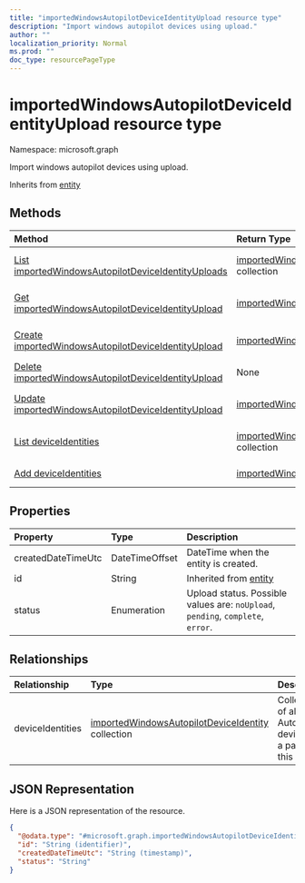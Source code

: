 ```yaml
---
title: "importedWindowsAutopilotDeviceIdentityUpload resource type"
description: "Import windows autopilot devices using upload."
author: ""
localization_priority: Normal
ms.prod: ""
doc_type: resourcePageType
---
```


# importedWindowsAutopilotDeviceIdentityUpload resource type


Namespace: microsoft.graph

Import windows autopilot devices using upload.


Inherits from [entity](../resources/entity.md)

## Methods
|Method|Return Type|Description|
|:---|:---|:---|
|[List importedWindowsAutopilotDeviceIdentityUploads](../api/importedwindowsautopilotdeviceidentityupload-list.md)|[importedWindowsAutopilotDeviceIdentityUpload](../resources/importedwindowsautopilotdeviceidentityupload.md) collection|List properties and relationships of the [importedWindowsAutopilotDeviceIdentityUpload](../resources/importedwindowsautopilotdeviceidentityupload.md) objects.|
|[Get importedWindowsAutopilotDeviceIdentityUpload](../api/importedwindowsautopilotdeviceidentityupload-get.md)|[importedWindowsAutopilotDeviceIdentityUpload](../resources/importedwindowsautopilotdeviceidentityupload.md)|Read properties and relationships of the [importedWindowsAutopilotDeviceIdentityUpload](../resources/importedwindowsautopilotdeviceidentityupload.md) object.|
|[Create importedWindowsAutopilotDeviceIdentityUpload](../api/importedwindowsautopilotdeviceidentityupload-create.md)|[importedWindowsAutopilotDeviceIdentityUpload](../resources/importedwindowsautopilotdeviceidentityupload.md)|Create a new [importedWindowsAutopilotDeviceIdentityUpload](../resources/importedwindowsautopilotdeviceidentityupload.md) object.|
|[Delete importedWindowsAutopilotDeviceIdentityUpload](../api/importedwindowsautopilotdeviceidentityupload-delete.md)|None|Deletes a [importedWindowsAutopilotDeviceIdentityUpload](../resources/importedwindowsautopilotdeviceidentityupload.md).|
|[Update importedWindowsAutopilotDeviceIdentityUpload](../api/importedwindowsautopilotdeviceidentityupload-update.md)|[importedWindowsAutopilotDeviceIdentityUpload](../resources/importedwindowsautopilotdeviceidentityupload.md)|Update the properties of a [importedWindowsAutopilotDeviceIdentityUpload](../resources/importedwindowsautopilotdeviceidentityupload.md) object.|
|[List deviceIdentities](../api/importedwindowsautopilotdeviceidentityupload-list-deviceidentities.md)|[importedWindowsAutopilotDeviceIdentity](../resources/importedwindowsautopilotdeviceidentity.md) collection|Get the importedWindowsAutopilotDeviceIdentities from the deviceIdentities navigation property.|
|[Add deviceIdentities](../api/importedwindowsautopilotdeviceidentityupload-post-deviceidentities.md)|[importedWindowsAutopilotDeviceIdentity](../resources/importedwindowsautopilotdeviceidentity.md)|Add deviceIdentities by posting to the deviceIdentities collection.|

## Properties
|Property|Type|Description|
|:---|:---|:---|
|createdDateTimeUtc|DateTimeOffset|DateTime when the entity is created.|
|id|String| Inherited from [entity](../resources/entity.md)|
|status|Enumeration|Upload status. Possible values are: `noUpload`, `pending`, `complete`, `error`.|

## Relationships
|Relationship|Type|Description|
|:---|:---|:---|
|deviceIdentities|[importedWindowsAutopilotDeviceIdentity](../resources/importedwindowsautopilotdeviceidentity.md) collection|Collection of all Autopilot devices as a part of this upload.|

## JSON Representation
Here is a JSON representation of the resource.
<!-- {
  "blockType": "resource",
  "keyProperty": "id",
  "@odata.type": "microsoft.graph.importedWindowsAutopilotDeviceIdentityUpload",
  "baseType": "microsoft.graph.entity",
  "openType": false
}
-->
``` json
{
  "@odata.type": "#microsoft.graph.importedWindowsAutopilotDeviceIdentityUpload",
  "id": "String (identifier)",
  "createdDateTimeUtc": "String (timestamp)",
  "status": "String"
}
```

